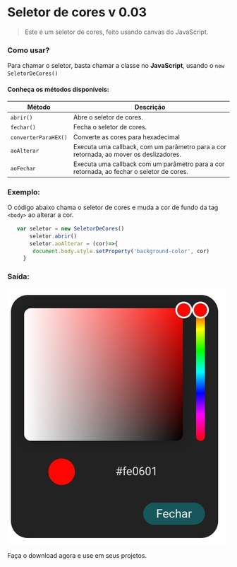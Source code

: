 # Seletor de cores v 0.03


> Este é um seletor de cores, feito usando canvas do JavaScript.

### Como usar?

 Para chamar o seletor, basta chamar a classe no **JavaScript**, usando o `new SeletorDeCores()`


#### Conheça os métodos disponíveis:

| Método | Descrição |
| --- | --- |
| `abrir()` | Abre o seletor de cores.|
| `fechar()`| Fecha o seletor de cores. |
| `converterParaHEX()` | Converte as cores para hexadecimal |
| `aoAlterar` | Executa uma callback, com um parâmetro para a cor retornada, ao mover os deslizadores.|
| `aoFechar` | Executa uma callback com um parâmetro para a cor retornada, ao fechar o seletor de cores.

### Exemplo:

O código abaixo chama o seletor de cores e muda a cor de fundo da tag `<body>` ao alterar a cor.

```javascript
   var seletor = new SeletorDeCores()
       seletor.abrir()
       seletor.aoAlterar = (cor)=>{
        document.body.style.setProperty('background-color', cor)
     }
 ```

 ### Saída:
![Imagem](assets/img/demo.jpg)

Faça o download agora e use em seus projetos.
